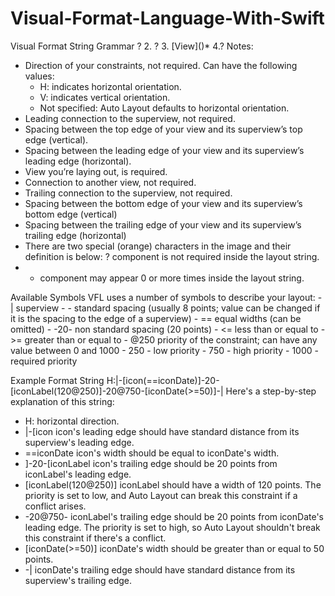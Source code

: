 # Visual-Format-Language-With-Swift
 Visual Format String Grammar
<Orientation>? 2. <SuperView><Connection>? 3. [View](<connection><view>)* 4.<connection><superview>?
Notes:
- Direction of your constraints, not required. Can have the following values:
    - H: indicates horizontal orientation.
    - V: indicates vertical orientation.
    - Not specified: Auto Layout defaults to horizontal orientation.
- Leading connection to the superview, not required.
- Spacing between the top edge of your view and its superview’s top edge (vertical).
- Spacing between the leading edge of your view and its superview’s leading edge (horizontal).
- View you’re laying out, is required.
- Connection to another view, not required.
- Trailing connection to the superview, not required.
- Spacing between the bottom edge of your view and its superview’s bottom edge (vertical)
- Spacing between the trailing edge of your view and its superview’s trailing edge (horizontal)
- There are two special (orange) characters in the image and their definition is below:
? component is not required inside the layout string.
- * component may appear 0 or more times inside the layout string.

Available Symbols
VFL uses a number of symbols to describe your layout:
    - | superview
    - - standard spacing (usually 8 points; value can be changed if it is the spacing to the edge of a superview)
    - == equal widths (can be omitted)
    - -20- non standard spacing (20 points)
    - <= less than or equal to
    - >= greater than or equal to
    - @250 priority of the constraint; can have any value between 0 and 1000
        - 250 - low priority
        - 750 - high priority
        - 1000 - required priority

Example Format String
  H:|-[icon(==iconDate)]-20-[iconLabel(120@250)]-20@750-[iconDate(>=50)]-|
Here's a step-by-step explanation of this string:
- H: horizontal direction.
- |-[icon icon's leading edge should have standard distance from its superview's leading edge.
- ==iconDate icon's width should be equal to iconDate's width.
- ]-20-[iconLabel icon's trailing edge should be 20 points from iconLabel's leading edge.
- [iconLabel(120@250)] iconLabel should have a width of 120 points. The priority is set to low, and Auto Layout can break this constraint if a conflict arises.
- -20@750- iconLabel's trailing edge should be 20 points from iconDate's leading edge. The priority is set to high, so Auto Layout shouldn't break this constraint if there's a conflict.
- [iconDate(>=50)] iconDate's width should be greater than or equal to 50 points.
- -| iconDate's trailing edge should have standard distance from its superview's trailing edge.
